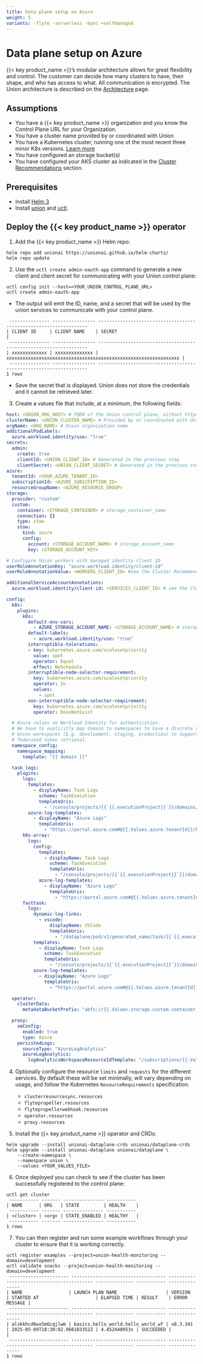```yaml
---
title: Data plane setup on Azure
weight: 5
variants: -flyte -serverless -byoc +selfmanaged
---
```


# Data plane setup on Azure

{{< key product_name >}}’s modular architecture allows for great flexibility and control. The customer can decide how many clusters to have, their shape, and who has access to what. All communication is encrypted.  The Union architecture is described on the [Architecture](../../architecture) page.

## Assumptions
* You have a {{< key product_name >}} organization and you know the Control Plane URL for your Organization.
* You have a cluster name provided by or coordinated with Union
* You have a Kubernetes cluster, running one of the most recent three minor K8s versions. [Learn more](https://kubernetes.io/releases/version-skew-policy/)
* You have configured an storage bucket(s)
* You have configured your AKS cluster as indicated in the [Cluster Recommendations](./cluster-recommendations.md/#aks) section.


## Prerequisites
* Install [Helm 3](https://helm.sh/docs/intro/install/)
* Install [union](../api-reference/union-cli) and [uctl](../api-reference/uctl-cli).


## Deploy the {{< key product_name >}} operator

1. Add the {{< key product_name >}} Helm repo:
```shell
helm repo add unionai https://unionai.github.io/helm-charts/
helm repo update
```

2. Use the `uctl create admin-oauth-app` command to generate a new client and client secret for communicating with your Union control plane:
```shell
uctl config init --host=<YOUR_UNION_CONTROL_PLANE_URL>
uctl create admin-oauth-app
```
* The output will emit the ID, name, and a secret that will be used by the union services to communicate with your control plane.
```shell
 --------------- ---------------- ------------------------------------------------------------------
| CLIENT ID     | CLIENT NAME    | SECRET                                                           |
 --------------- ---------------- ------------------------------------------------------------------
| xxxxxxxxxxxxx | xxxxxxxxxxxxxx | xxxxxxxxxxxxxxxxxxxxxxxxxxxxxxxxxxxxxxxxxxxxxxxxxxxxxxxxxxxxxxxx |
 --------------- ---------------- ------------------------------------------------------------------
1 rows
```
* Save the secret that is displayed. Union does not store the credentials and it cannot be retrieved later.

3. Create a values file that include, at a minimum, the following fields:

```yaml
host: <UNION_ORG_HOST> # FQDN of the Union control plane, without https://
clusterName: <UNION_CLUSTER_NAME> # Provided by or coordinated with Union
orgName: <ORG_NAME> # Union organization name
additionalPodLabels:
  azure.workload.identity/use: "true"
secrets:
  admin:
    create: true
    clientId: <UNION_CLIENT_ID> # Generated in the previous step
    clientSecret: <UNION_CLIENT_SECRET> # Generated in the previous step
azure:
  tenantId: <YOUR_AZURE_TENANT_ID>
  subscriptionId: <AZURE_SUBSCRIPTION_ID>
  resourceGroupName: <AZURE_RESOURCE_GROUP>
storage:
  provider: "custom"
  custom:
    container: <STORAGE_CONTAINER> # storage_container_name
    connection: {}
    type: stow
    stow:
      kind: azure
      config:
        account: <STORAGE_ACCOUNT_NAME> # storage_account_name
        key: <STORAGE_ACCOUNT_KEY>

# Configure Union workers with managed identity client ID
userRoleAnnotationKey: "azure.workload.identity/client-id"
userRoleAnnotationValue: <WORKERS_CLIENT_ID> #see the Cluster Recommendations section

additionalServiceAccountAnnotations:
  azure.workload.identity/client-id: <SERVICES_CLIENT_ID> # see the Cluster Recommendations section

config:
  k8s:
    plugins:
      k8s:
        default-env-vars:
          - AZURE_STORAGE_ACCOUNT_NAME: <STORAGE_ACCOUNT_NAME> # storage_account_name
        default-labels:
          - azure.workload.identity/use: "true"
        interruptible-tolerations:
        - key: kubernetes.azure.com/scalesetpriority
          value: spot
          operator: Equal
          effect: NoSchedule
        interruptible-node-selector-requirement:
          key: kubernetes.azure.com/scalesetpriority
          operator: In
          values:
            - spot
        non-interruptible-node-selector-requirement:
          key: kubernetes.azure.com/scalesetpriority
          operator: DoesNotExist

  # Azure relies on Workload Identity for authentication.
  # We have to explicitly map domain to namespaces to have a discrete set of
  # Union workspaces (E.g. development, staging, production) to support reliable
  # federated token retrieval.
  namespace_config:
    namespace_mapping:
      template: "{{ domain }}"

  task_logs:
    plugins:
      logs:
        templates:
          - displayName: Task Logs
            scheme: TaskExecution
            templateUris:
              - "/console/projects/{{`{{.executionProject}}`}}/domains/{{`{{.executionDomain}}`}}/executions/{{`{{.executionName}}`}}/nodeId/{{`{{.nodeID}}`}}/taskId/{{`{{.taskID}}`}}/attempt/{{`{{.taskRetryAttempt}}`}}/view/logs?duration=all&fromExecutionNav=true"
        azure-log-templates:
          - displayName: "Azure Logs"
            templateUris:
              - "https://portal.azure.com#@{{.Values.azure.tenantId}}/blade/Microsoft_OperationsManagementSuite_Workspace/Logs.ReactView/resourceId/%2Fsubscriptions%2F{{.Values.azure.subscriptionId}}%2FresourceGroups%2F{{.Values.azure.resourceGroupName}}/source/LogsBlade.AnalyticsShareLinkToQuery/q/"
      k8s-array:
        logs:
          config:
            templates:
              - displayName: Task Logs
                scheme: TaskExecution
                templateUris:
                  - "/console/projects/{{`{{.executionProject}}`}}/domains/{{`{{.executionDomain}}`}}/executions/{{`{{.executionName}}`}}/nodeId/{{`{{.nodeID}}`}}/taskId/{{`{{.taskID}}`}}/attempt/{{`{{.taskRetryAttempt}}`}}/view/logs?duration=all&fromExecutionNav=true"
            azure-log-templates:
              - displayName: "Azure Logs"
                templateUris:
                  - "https://portal.azure.com#@{{.Values.azure.tenantId}}/blade/Microsoft_OperationsManagementSuite_Workspace/Logs.ReactView/resourceId/%%2Fsubscriptions%%2F{{.Values.azure.subscriptionId}}%%2FresourceGroups%%2F{{.Values.azure.resourceGroupName}}/source/LogsBlade.AnalyticsShareLinkToQuery/q/"
      fasttask:
        logs:
          dynamic-log-links:
            - vscode:
                displayName: VSCode
                templateUris:
                  - "/dataplane/pod/v1/generated_name/task/{{`{{.executionProject}}`}}/{{`{{.executionDomain}}`}}/{{`{{.executionName}}`}}/{{`{{.nodeID}}`}}/{{`{{.taskRetryAttempt}}`}}/{{`{{.taskProject}}`}}/{{`{{.taskDomain}}`}}/{{`{{.taskID}}`}}/{{`{{.taskVersion}}`}}/"
          templates:
            - displayName: Task Logs
              scheme: TaskExecution
              templateUris:
                - "/console/projects/{{`{{.executionProject}}`}}/domains/{{`{{.executionDomain}}`}}/executions/{{`{{.executionName}}`}}/nodeId/{{`{{.nodeID}}`}}/taskId/{{`{{.taskID}}`}}/attempt/{{`{{.taskRetryAttempt}}`}}/view/logs?duration=all&fromExecutionNav=true"
          azure-log-templates:
            - displayName: "Azure Logs"
              templateUris:
                - "https://portal.azure.com#@{{.Values.azure.tenantId}}/blade/Microsoft_OperationsManagementSuite_Workspace/Logs.ReactView/resourceId/%2Fsubscriptions%2F{{.Values.azure.subscriptionId}}%2FresourceGroups%2F{{.Values.azure.resourceGroupName}}/source/LogsBlade.AnalyticsShareLinkToQuery/q/"

  operator:
    clusterData:
      metadataBucketPrefix: "abfs://{{.Values.storage.custom.container}}@{{.Values.storage.custom.stow.config.account}}.dfs.core.windows.net"

  proxy:
    smConfig:
      enabled: true
      type: Azure
    persistedLogs:
      sourceType: "AzureLogAnalytics"
      azureLogAnalytics:
        logAnalyticsWorkspaceResourceIdTemplate: "/subscriptions/{{.Values.azure.subscriptionId}}/resourceGroups/{{.Values.azure.resourceGroupName}}/providers/Microsoft.OperationalInsights/workspaces/union-{{.Values.orgName}}"
```

4. Optionally configure the resource `limits` and `requests` for the different services.  By default these will be set minimally, will vary depending on usage, and follow the Kubernetes `ResourceRequirements` specification.
    * `clusterresourcesync.resources`
    * `flytepropeller.resources`
    * `flytepropellerwebhook.resources`
    * `operator.resources`
    * `proxy.resources`

5. Install the {{< key product_name >}} operator and CRDs:
```shell
helm upgrade --install unionai-dataplane-crds unionai/dataplane-crds
helm upgrade --install unionai-dataplane unionai/dataplane \
    --create-namespace \
    --namespace union \
    --values <YOUR_VALUES_FILE>
```

6. Once deployed you can check to see if the cluster has been successfully registered to the control plane:

```shell
uctl get cluster
 ----------- ------- --------------- -----------
| NAME      | ORG   | STATE         | HEALTH    |
 ----------- ------- --------------- -----------
| <cluster> | <org> | STATE_ENABLED | HEALTHY   |
 ----------- ------- --------------- -----------
1 rows
```
7. You can then register and run some example workflows through your cluster to ensure that it is working correctly.

```shell
uctl register examples --project=union-health-monitoring --domain=development
uctl validate snacks --project=union-health-monitoring --domain=development
 ---------------------- ----------------------------------- ---------- -------------------------------- -------------- ----------- ---------------
| NAME                 | LAUNCH PLAN NAME                  | VERSION  | STARTED AT                     | ELAPSED TIME | RESULT    | ERROR MESSAGE |
 ---------------------- ----------------------------------- ---------- -------------------------------- -------------- ----------- ---------------
| alskkhcd6wx5m6cqjlwm | basics.hello_world.hello_world_wf | v0.3.341 | 2025-05-09T18:30:02.968183352Z | 4.452440953s | SUCCEEDED |               |
 ---------------------- ----------------------------------- ---------- -------------------------------- -------------- ----------- ---------------
1 rows
```